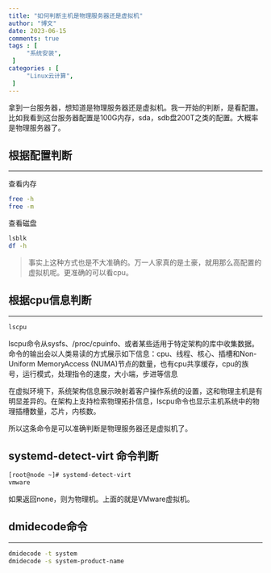 ```yaml
---
title: "如何判断主机是物理服务器还是虚拟机"                         
author: "博文"   
date: 2023-06-15        
comments: true  
tags : [                                    
     "系统安装",
 ]
categories : [                              
     "Linux云计算",
 ]
---
```

拿到一台服务器，想知道是物理服务器还是虚拟机。我一开始的判断，是看配置。比如我看到这台服务器配置是100G内存，sda，sdb盘200T之类的配置。大概率是物理服务器了。
## 根据配置判断
---
查看内存
```bash
free -h
free -m
```
查看磁盘
```bash
lsblk
df -h
```

>事实上这种方式也是不大准确的。万一人家真的是土豪，就用那么高配置的虚拟机呢。更准确的可以看cpu。
## 根据cpu信息判断
---
```bash
lscpu
```
lscpu命令从sysfs、/proc/cpuinfo、或者某些适用于特定架构的库中收集数据。命令的输出会以人类易读的方式展示如下信息：cpu、线程、核心、插槽和Non-Uniform MemoryAccess (NUMA)节点的数量，也有cpu共享缓存，cpu的族号，运行模式，处理指令的速度，大小端，步进等信息

在虚拟环境下，系统架构信息展示映射着客户操作系统的设置，这和物理主机是有明显差异的。在架构上支持检索物理拓扑信息，lscpu命令也显示主机系统中的物理插槽数量，芯片，内核数。

所以这条命令是可以准确判断是物理服务器还是虚拟机了。

##  systemd-detect-virt 命令判断
```bash
[root@node ~]# systemd-detect-virt
vmware

```
如果返回none，则为物理机。上面的就是VMware虚拟机。

## dmidecode命令
---
```bash
dmidecode -t system
dmidecode -s system-product-name
```